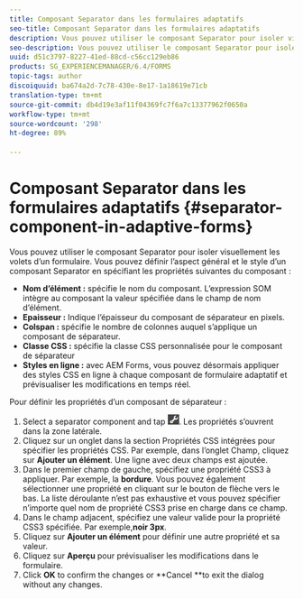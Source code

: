 ```yaml
---
title: Composant Separator dans les formulaires adaptatifs
seo-title: Composant Separator dans les formulaires adaptatifs
description: Vous pouvez utiliser le composant Separator pour isoler visuellement les sections d’un formulaire.
seo-description: Vous pouvez utiliser le composant Separator pour isoler visuellement les sections d’un formulaire.
uuid: d51c3797-8227-41ed-88cd-c56cc129eb86
products: SG_EXPERIENCEMANAGER/6.4/FORMS
topic-tags: author
discoiquuid: ba674a2d-7c78-430e-8e17-1a18619e71cb
translation-type: tm+mt
source-git-commit: db4d19e3af11f04369fc7f6a7c13377962f0650a
workflow-type: tm+mt
source-wordcount: '298'
ht-degree: 89%

---
```



# Composant Separator dans les formulaires adaptatifs {#separator-component-in-adaptive-forms}

Vous pouvez utiliser le composant Separator pour isoler visuellement les volets d’un formulaire. Vous pouvez définir l’aspect général et le style d’un composant Separator en spécifiant les propriétés suivantes du composant :

* **Nom d’élément :** spécifie le nom du composant. L’expression SOM intègre au composant la valeur spécifiée dans le champ de nom d’élément.
* **Epaisseur :** Indique l’épaisseur du composant de séparateur en pixels.
* **Colspan :** spécifie le nombre de colonnes auquel s’applique un composant de séparateur.
* **Classe CSS :** spécifie la classe CSS personnalisée pour le composant de séparateur
* **Styles en ligne :** avec AEM Forms, vous pouvez désormais appliquer des styles CSS en ligne à chaque composant de formulaire adaptatif et prévisualiser les modifications en temps réel.

Pour définir les propriétés d’un composant de séparateur :

1. Select a separator component and tap ![cmppr](assets/cmppr.png). Les propriétés s’ouvrent dans la zone latérale.
1. Cliquez sur un onglet dans la section Propriétés CSS intégrées pour spécifier les propriétés CSS. Par exemple, dans l’onglet Champ, cliquez sur **Ajouter un élément**. Une ligne avec deux champs est ajoutée.
1. Dans le premier champ de gauche, spécifiez une propriété CSS3 à appliquer. Par exemple, la **bordure**. Vous pouvez également sélectionner une propriété en cliquant sur le bouton de flèche vers le bas. La liste déroulante n’est pas exhaustive et vous pouvez spécifier n’importe quel nom de propriété CSS3 prise en charge dans ce champ.
1. Dans le champ adjacent, spécifiez une valeur valide pour la propriété CSS3 spécifiée. Par exemple,**noir 3px**.
1. Cliquez sur **Ajouter un élément** pour définir une autre propriété et sa valeur.
1. Cliquez sur **Aperçu** pour prévisualiser les modifications dans le formulaire.
1. Click **OK** to confirm the changes or **Cancel **to exit the dialog without any changes.

